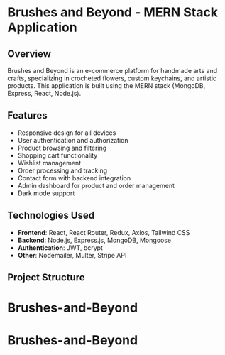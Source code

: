 # Brushes and Beyond - MERN Stack Application

## Overview
Brushes and Beyond is an e-commerce platform for handmade arts and crafts, specializing in crocheted flowers, custom keychains, and artistic products. This application is built using the MERN stack (MongoDB, Express, React, Node.js).

## Features
- Responsive design for all devices
- User authentication and authorization
- Product browsing and filtering
- Shopping cart functionality
- Wishlist management
- Order processing and tracking
- Contact form with backend integration
- Admin dashboard for product and order management
- Dark mode support

## Technologies Used
- **Frontend**: React, React Router, Redux, Axios, Tailwind CSS
- **Backend**: Node.js, Express.js, MongoDB, Mongoose
- **Authentication**: JWT, bcrypt
- **Other**: Nodemailer, Multer, Stripe API

## Project Structure

# Brushes-and-Beyond
# Brushes-and-Beyond
